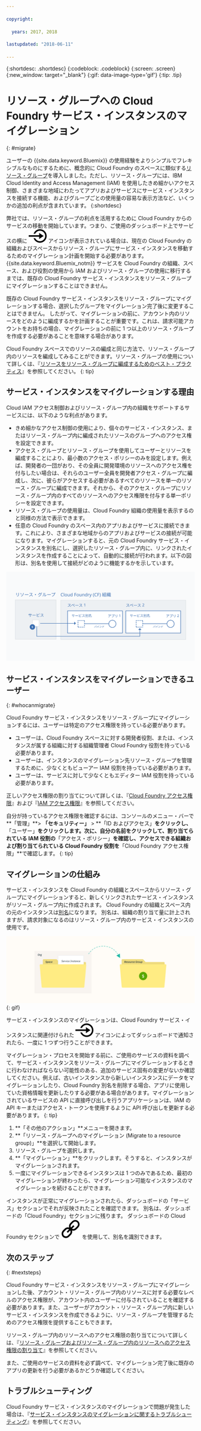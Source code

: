 ```yaml
---

copyright:

  years: 2017, 2018

lastupdated: "2018-06-11"

---
```


{:shortdesc: .shortdesc}
{:codeblock: .codeblock}
{:screen: .screen}
{:new_window: target="_blank"}
{:gif: data-image-type='gif'}
{:tip: .tip}

# リソース・グループへの Cloud Foundry サービス・インスタンスのマイグレーション
{: #migrate}

ユーザーの {{site.data.keyword.Bluemix}} の使用経験をよりシンプルでフレキシブルなものにするために、概念的に Cloud Foundry のスペースに類似する[リソース・グループ](/docs/resources/resourcegroups.html#rgs)を導入しました。ただし、リソース・グループには、IBM Cloud Identity and Access Management (IAM) を使用したきめ細かいアクセス制御、さまざまな地域にわたってアプリおよびサービスにサービス・インスタンスを接続する機能、およびグループごとの使用量の容易な表示方法など、いくつかの追加の利点が含まれています。
{:shortdesc}

弊社では、リソース・グループの利点を活用するために Cloud Foundry からのサービスの移動を開始しています。つまり、ご使用のダッシュボード上でサービスの横に ![このサービス・インスタンスをリソース・グループにマイグレーション](images/migrate.svg "このサービス・インスタンスをリソース・グループにマイグレーション") アイコンが表示されている場合は、現在の Cloud Foundry の組織およびスペースからリソース・グループにサービス・インスタンスを移動するためのマイグレーション計画を開始する必要があります。{{site.data.keyword.Bluemix_notm}} サービスを Cloud Foundry の組織、スペース、および役割の使用から IAM およびリソース・グループの使用に移行するまでは、既存の Cloud Foundry サービス・インスタンスをリソース・グループにマイグレーションすることはできません。

既存の Cloud Foundry サービス・インスタンスをリソース・グループにマイグレーションする場合、選択したグループをマイグレーション完了後に変更することはできません。 したがって、マイグレーションの前に、アカウント内のリソースをどのように編成するかを計画することが重要です。これは、請求可能アカウントをお持ちの場合、マイグレーションの前に 1 つ以上のリソース・グループを作成する必要があることを意味する場合があります。 

Cloud Foundry スペースでのリソースの編成と同じ方法で、リソース・グループ内のリソースを編成してみることができます。リソース・グループの使用について詳しくは、『[リソースをリソース・グループに編成するためのベスト・プラクティス](/docs/resources/bestpractice_rgs.html#bp_resourcegroups)』を参照してください。
{: tip}


## サービス・インスタンスをマイグレーションする理由

Cloud IAM アクセス制御およびリソース・グループ内の組織をサポートするサービスには、以下のような利点があります。

* きめ細かなアクセス制御の使用により、個々のサービス・インスタンス、またはリソース・グループ内に編成されたリソースのグループへのアクセス権を設定できます。 
* アクセス・グループとリソース・グループを使用してユーザーとリソースを編成することにより、最小数のアクセス・ポリシーのみを設定します。例えば、開発者の一団がおり、その全員に開発環境のリソースへのアクセス権を付与したい場合は、それらのユーザー全員を開発者アクセス・グループに編成し、次に、彼らがアクセスする必要があるすべてのリソースを単一のリソース・グループに編成できます。それから、そのアクセス・グループにリソース・グループ内のすべてのリソースへのアクセス権限を付与する単一ポリシーを設定できます。
* リソース・グループの使用量は、Cloud Foundry 組織の使用量を表示するのと同様の方法で表示できます。
* 任意の Cloud Foundry のスペース内のアプリおよびサービスに接続できます。これにより、さまざまな地域からのアプリおよびサービスの接続が可能になります。マイグレーションすると、元の Cloud Foundry サービス・インスタンスを別名にし、選択したリソース・グループ内に、リンクされたインスタンスを作成することによって、自動的に接続が行われます。以下の図形は、別名を使用して接続がどのように機能するかを示しています。

![サービス・インスタンスを Cloud Foundry スペースにバインドして別名を作成する](images/alias.svg "Cloud Foundry スペースにサービス・インスタンスをバインドして別名を作成する")

## サービス・インスタンスをマイグレーションできるユーザー
{: #whocanmigrate}

Cloud Foundry サービス・インスタンスをリソース・グループにマイグレーションするには、ユーザーは特定のアクセス権限を持っている必要があります。

* ユーザーは、Cloud Foundry スペースに対する開発者役割、または、インスタンスが属する組織に対する組織管理者 Cloud Foundry 役割を持っている必要があります。
* ユーザーは、インスタンスのマイグレーション先リソース・グループを管理するために、少なくともビューアー IAM 役割を持っている必要があります。
* ユーザーは、サービスに対して少なくともエディター IAM 役割を持っている必要があります。

正しいアクセス権限の割り当てについて詳しくは、『[Cloud Foundry アクセス権限](/docs/iam/cfaccess.html#cfaccess)』および『[IAM アクセス権限](/docs/iam/users_roles.html#platformrolestable)』を参照してください。

自分が持っているアクセス権限を確認するには、コンソールのメニュー・バーで**「管理」**&gt; **「セキュリティー」** &gt; **「ID およびアクセス」**をクリックし、**「ユーザー」**をクリックします。次に、自分の名前をクリックして、割り当てられている IAM 役割の**「アクセス・ポリシー」**を確認し、アクセスできる組織および割り当てられている Cloud Foundry 役割を**「Cloud Foundry アクセス権限」**で確認します。
{: tip}


## マイグレーションの仕組み

サービス・インスタンスを Cloud Foundry の組織とスペースからリソース・グループにマイグレーションすると、新しくリンクされたサービス・インスタンスがリソース・グループ内に作成されます。 Cloud Foundry の組織とスペース内の元のインスタンスは[別名](/docs/resources/connecting_apps.html#what_is_alias)になります。 別名は、組織の割り当て量に計上されますが、請求対象になるのはリソース・グループ内のサービス・インスタンスの使用です。

![リソース・グループへの Cloud Foundry サービス・インスタンスのマイグレーション](images/migration.gif){: gif}

サービス・インスタンスのマイグレーションは、Cloud Foundry サービス・インスタンスに関連付けられた ![このサービス・インスタンスをリソース・グループにマイグレーション](images/migrate.svg "このサービス・インスタンスをリソース・グループにマイグレーション") アイコンによってダッシュボードで通知されたら、一度に 1 つずつ行うことができます。

マイグレーション・プロセスを開始する前に、ご使用のサービスの資料を調べて、サービス・インスタンスをリソース・グループにマイグレーションするときに行わなければならない可能性のある、追加のサービス固有の変更がないか確認してください。例えば、古いインスタンスから新しいインスタンスにデータをマイグレーションしたり、Cloud Foundry 別名を削除する場合、アプリに使用していた資格情報を更新したりする必要がある場合があります。マイグレーションされているサービスの API に直接呼び出しを行うアプリケーションは、IAM の API キーまたはアクセス・トークンを使用するように API 呼び出しを更新する必要があります。
{: tip}

1. **「その他のアクション」**メニューを開きます。
2. **「リソース・グループへのマイグレーション (Migrate to a resource group)」**を選択して開始します。
3. リソース・グループを選択します。
4. **「マイグレーション」**をクリックします。そうすると、インスタンスがマイグレーションされます。
5. 一度にマイグレーションできるインスタンスは 1 つのみであるため、最初のマイグレーションが終わったら、マイグレーション可能なインスタンスのマイグレーションを続けることができます。

インスタンスが正常にマイグレーションされたら、ダッシュボードの「サービス」セクションでそれが反映されたことを確認できます。 別名は、ダッシュボードの「Cloud Foundry」セクションに残ります。 ダッシュボードの Cloud Foundry セクションで ![リンク・アイコン](images/link.svg "別名を表すリンクのアイコン") を使用して、別名を識別できます。

## 次のステップ
{: #nextsteps}

Cloud Foundry サービス・インスタンスをリソース・グループにマイグレーションした後、アカウント・リソース・グループ内のリソースに対する必要なレベルのアクセス権限が、アカウント内のユーザーに付与されていることを確認する必要があります。また、ユーザーがアカウント・リソース・グループ内に新しいサービス・インスタンスを作成できるように、リソース・グループを管理するためのアクセス権限を提供することもできます。

リソース・グループ内のリソースへのアクセス権限の割り当てについて詳しくは、『[リソース・グループおよびリソース・グループ内のリソースへのアクセス権限の割り当て](/docs/resources/bestpractice_rgs.html#assigning-access-to-resource-groups-and-the-resources-within-them)』を参照してください。

また、ご使用のサービスの資料を必ず調べて、マイグレーション完了後に既存のアプリの更新を行う必要があるかどうか確認してください。 


## トラブルシューティング

Cloud Foundry サービス・インスタンスのマイグレーションで問題が発生した場合は、『[サービス・インスタンスのマイグレーションに関するトラブルシューティング](/docs/resources/ts_migration.html)』を参照してください。
